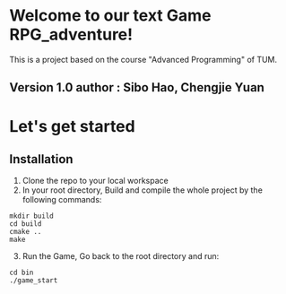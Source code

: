 # Welcome to our text Game RPG_adventure!
This is a project based on the course "Advanced Programming" of TUM. 

## Version 1.0 author : Sibo Hao, Chengjie Yuan

# Let's get started
## Installation
1. Clone the repo to your local workspace
2. In your root directory, Build and compile the whole project by the following commands:
```
mkdir build
cd build
cmake ..
make
```
3. Run the Game, Go back to the root directory and run:
```
cd bin
./game_start 
```

